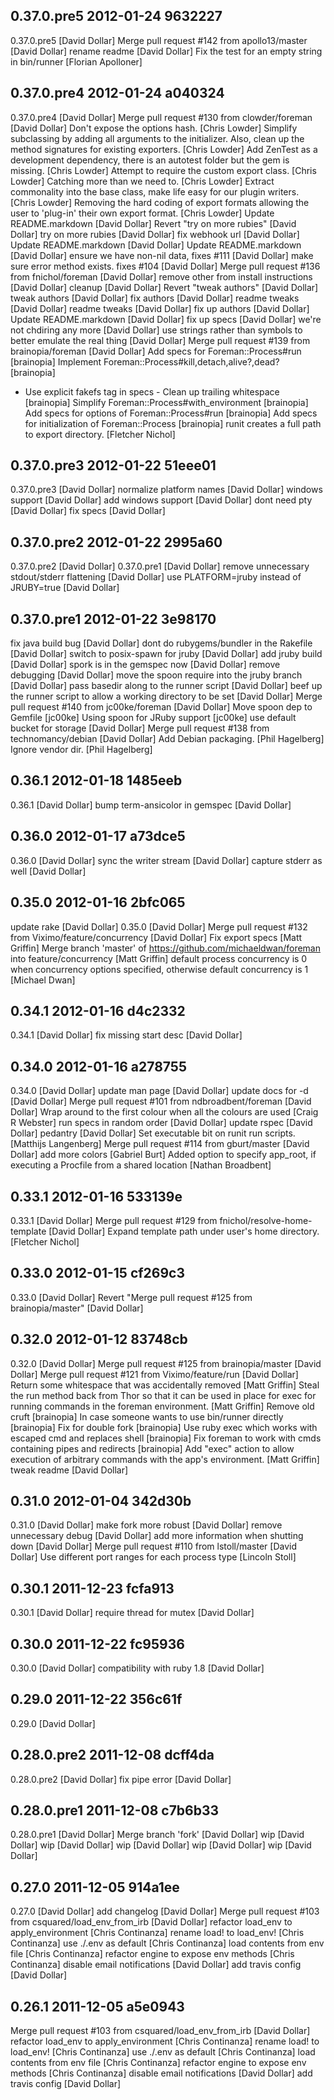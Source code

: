 ## 0.37.0.pre5 2012-01-24 9632227
0.37.0.pre5  [David Dollar]
Merge pull request #142 from apollo13/master  [David Dollar]
rename readme  [David Dollar]
Fix the test for an empty string in bin/runner  [Florian Apolloner]

## 0.37.0.pre4 2012-01-24 a040324
0.37.0.pre4  [David Dollar]
Merge pull request #130 from clowder/foreman  [David Dollar]
Don't expose the options hash.  [Chris Lowder]
Simplify subclassing by adding all arguments to the initializer. Also, clean up the method signatures for existing exporters.  [Chris Lowder]
Add ZenTest as a development dependency, there is an autotest folder but the gem is missing.  [Chris Lowder]
Attempt to require the custom export class.  [Chris Lowder]
Catching more than we need to.  [Chris Lowder]
Extract commonality into the base class, make life easy for our plugin writers.  [Chris Lowder]
Removing the hard coding of export formats allowing the user to 'plug-in' their own export format.  [Chris Lowder]
Update README.markdown  [David Dollar]
Revert "try on more rubies"  [David Dollar]
try on more rubies  [David Dollar]
fix webhook url  [David Dollar]
Update README.markdown  [David Dollar]
Update README.markdown  [David Dollar]
ensure we have non-nil data, fixes #111  [David Dollar]
make sure error method exists. fixes #104  [David Dollar]
Merge pull request #136 from fnichol/foreman  [David Dollar]
remove other from install instructions  [David Dollar]
cleanup  [David Dollar]
Revert "tweak authors"  [David Dollar]
tweak authors  [David Dollar]
fix authors  [David Dollar]
readme tweaks  [David Dollar]
readme tweaks  [David Dollar]
fix up authors  [David Dollar]
Update README.markdown  [David Dollar]
fix up specs  [David Dollar]
we're not chdiring any more  [David Dollar]
use strings rather than symbols to better emulate the real thing  [David Dollar]
Merge pull request #139 from brainopia/foreman  [David Dollar]
Add specs for Foreman::Process#run  [brainopia]
Implement Foreman::Process#kill,detach,alive?,dead?  [brainopia]
- Use explicit fakefs tag in specs - Clean up trailing whitespace  [brainopia]
Simplify Foreman::Process#with_environment  [brainopia]
Add specs for options of Foreman::Process#run  [brainopia]
Add specs for initialization of Foreman::Process  [brainopia]
runit creates a full path to export directory.  [Fletcher Nichol]

## 0.37.0.pre3 2012-01-22 51eee01
0.37.0.pre3  [David Dollar]
normalize platform names  [David Dollar]
windows support  [David Dollar]
add windows support  [David Dollar]
dont need pty  [David Dollar]
fix specs  [David Dollar]

## 0.37.0.pre2 2012-01-22 2995a60
0.37.0.pre2  [David Dollar]
0.37.0.pre1  [David Dollar]
remove unnecessary stdout/stderr flattening  [David Dollar]
use PLATFORM=jruby instead of JRUBY=true  [David Dollar]

## 0.37.0.pre1 2012-01-22 3e98170
fix java build bug  [David Dollar]
dont do rubygems/bundler in the Rakefile  [David Dollar]
switch to posix-spawn for jruby  [David Dollar]
add jruby build  [David Dollar]
spork is in the gemspec now  [David Dollar]
remove debugging  [David Dollar]
move the spoon require into the jruby branch  [David Dollar]
pass basedir along to the runner script  [David Dollar]
beef up the runner script to allow a working directory to be set  [David Dollar]
Merge pull request #140 from jc00ke/foreman  [David Dollar]
Move spoon dep to Gemfile  [jc00ke]
Using spoon for JRuby support  [jc00ke]
use default bucket for storage  [David Dollar]
Merge pull request #138 from technomancy/debian  [David Dollar]
Add Debian packaging.  [Phil Hagelberg]
Ignore vendor dir.  [Phil Hagelberg]

## 0.36.1 2012-01-18 1485eeb
0.36.1  [David Dollar]
bump term-ansicolor in gemspec  [David Dollar]

## 0.36.0 2012-01-17 a73dce5
0.36.0  [David Dollar]
sync the writer stream  [David Dollar]
capture stderr as well  [David Dollar]

## 0.35.0 2012-01-16 2bfc065
update rake  [David Dollar]
0.35.0  [David Dollar]
Merge pull request #132 from Viximo/feature/concurrency  [David Dollar]
Fix export specs  [Matt Griffin]
Merge branch 'master' of https://github.com/michaeldwan/foreman into feature/concurrency  [Matt Griffin]
default process concurrency is 0 when concurrency options specified, otherwise default concurrency is 1  [Michael Dwan]

## 0.34.1 2012-01-16 d4c2332
0.34.1  [David Dollar]
fix missing start desc  [David Dollar]

## 0.34.0 2012-01-16 a278755
0.34.0  [David Dollar]
update man page  [David Dollar]
update docs for -d  [David Dollar]
Merge pull request #101 from ndbroadbent/foreman  [David Dollar]
Wrap around to the first colour when all the colours are used  [Craig R Webster]
run specs in random order  [David Dollar]
update rspec  [David Dollar]
pedantry  [David Dollar]
Set executable bit on runit run scripts.  [Matthijs Langenberg]
Merge pull request #114 from gburt/master  [David Dollar]
add more colors  [Gabriel Burt]
Added option to specify app_root, if executing a Procfile from a shared location  [Nathan Broadbent]

## 0.33.1 2012-01-16 533139e
0.33.1  [David Dollar]
Merge pull request #129 from fnichol/resolve-home-template  [David Dollar]
Expand template path under user's home directory.  [Fletcher Nichol]

## 0.33.0 2012-01-15 cf269c3
0.33.0  [David Dollar]
Revert "Merge pull request #125 from brainopia/master"  [David Dollar]

## 0.32.0 2012-01-12 83748cb
0.32.0  [David Dollar]
Merge pull request #125 from brainopia/master  [David Dollar]
Merge pull request #121 from Viximo/feature/run  [David Dollar]
Return some whitespace that was accidentally removed  [Matt Griffin]
Steal the run method back from Thor so that it can be used in place for exec for running commands in the foreman environment.  [Matt Griffin]
Remove old cruft  [brainopia]
In case someone wants to use bin/runner directly  [brainopia]
Fix for double fork  [brainopia]
Use ruby exec which works with escaped cmd and replaces shell  [brainopia]
Fix foreman to work with cmds containing pipes and redirects  [brainopia]
Add "exec" action to allow execution of arbitrary commands with the app's environment.  [Matt Griffin]
tweak readme  [David Dollar]

## 0.31.0 2012-01-04 342d30b
0.31.0  [David Dollar]
make fork more robust  [David Dollar]
remove unnecessary debug  [David Dollar]
add more information when shutting down  [David Dollar]
Merge pull request #110 from lstoll/master  [David Dollar]
Use different port ranges for each process type  [Lincoln Stoll]

## 0.30.1 2011-12-23 fcfa913
0.30.1  [David Dollar]
require thread for mutex  [David Dollar]

## 0.30.0 2011-12-22 fc95936
0.30.0  [David Dollar]
compatibility with ruby 1.8  [David Dollar]

## 0.29.0 2011-12-22 356c61f
0.29.0  [David Dollar]

## 0.28.0.pre2 2011-12-08 dcff4da
0.28.0.pre2  [David Dollar]
fix pipe error  [David Dollar]

## 0.28.0.pre1 2011-12-08 c7b6b33
0.28.0.pre1  [David Dollar]
Merge branch 'fork'  [David Dollar]
wip  [David Dollar]
wip  [David Dollar]
wip  [David Dollar]
wip  [David Dollar]
wip  [David Dollar]

## 0.27.0 2011-12-05 914a1ee
0.27.0  [David Dollar]
add changelog  [David Dollar]
Merge pull request #103 from csquared/load_env_from_irb  [David Dollar]
refactor load_env to apply_environment  [Chris Continanza]
rename load! to load_env!  [Chris Continanza]
use ./.env as default  [Chris Continanza]
load contents from env file  [Chris Continanza]
refactor engine to expose env methods  [Chris Continanza]
disable email notifications  [David Dollar]
add travis config  [David Dollar]

## 0.26.1 2011-12-05 a5e0943

Merge pull request #103 from csquared/load_env_from_irb   [David Dollar]
refactor load_env to apply_environment   [Chris Continanza]
rename load! to load_env!   [Chris Continanza]
use ./.env as default   [Chris Continanza]
load contents from env file   [Chris Continanza]
refactor engine to expose env methods   [Chris Continanza]
disable email notifications   [David Dollar]
add travis config   [David Dollar]
